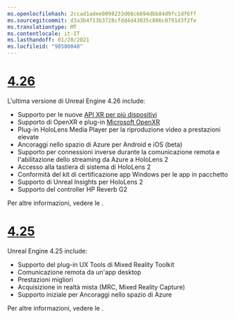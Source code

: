 ```yaml
---
ms.openlocfilehash: 2ccad1adee0098233d08c6694dbb84d9fc1df6ff
ms.sourcegitcommit: d3a3b4f13b3728cfdd4d43035c806c0791d3f2fe
ms.translationtype: MT
ms.contentlocale: it-IT
ms.lasthandoff: 01/20/2021
ms.locfileid: "98580048"
---
```

# <a name="426"></a>[4.26](#tab/ue426)

L'ultima versione di Unreal Engine 4.26 include:
* Supporto per le nuove [API XR per più dispositivi](../unreal-porting.md)
* Supporto di OpenXR e plug-in [Microsoft OpenXR](https://github.com/microsoft/Microsoft-OpenXR-Unreal) 
* Plug-in HoloLens Media Player per la riproduzione video a prestazioni elevate
* Ancoraggi nello spazio di Azure per Android e iOS (beta)
* Supporto per connessioni inverse durante la comunicazione remota e l'abilitazione dello streaming da Azure a HoloLens 2
* Accesso alla tastiera di sistema di HoloLens 2
* Conformità del kit di certificazione app Windows per le app in pacchetto
* Supporto di Unreal Insights per HoloLens 2
* Supporto del controller HP Reverb G2

Per altre informazioni, vedere le <a href="https://docs.unrealengine.com/Support/Builds/ReleaseNotes/4_26/index.html" target="_blank" title="note sulla versione di Unreal Engine 4.26"></a>. 


# <a name="425"></a>[4.25](#tab/ue425)

Unreal Engine 4.25 include:
* Supporto del plug-in UX Tools di Mixed Reality Toolkit
* Comunicazione remota da un'app desktop
* Prestazioni migliori
* Acquisizione in realtà mista (MRC, Mixed Reality Capture)
* Supporto iniziale per Ancoraggi nello spazio di Azure

Per altre informazioni, vedere le <a href="https://docs.unrealengine.com/Support/Builds/ReleaseNotes/4_25/index.html" target="_blank" title="note sulla versione di Unreal Engine 4.25"></a>.
